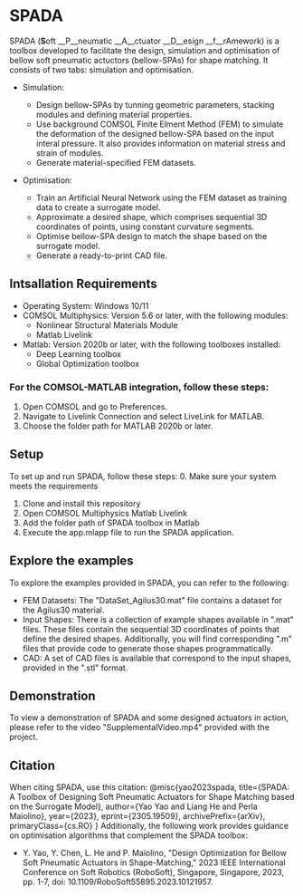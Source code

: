 # SPADA
SPADA (**S**oft __P__neumatic __A__ctuator __D__esign __f__rAmework) is a toolbox developed to facilitate the design, simulation and optimisation of bellow soft pneumatic actuctors (bellow-SPAs) for shape matching. It consists of two tabs: simulation and optimisation. 
- Simulation:
  - Design bellow-SPAs by tunning geometric parameters, stacking modules and defining material properties.
  - Use background COMSOL Finite Elment Method (FEM) to simulate the deformation of the designed bellow-SPA based on the input interal pressure. It also provides information on material stress and strain of modules.
  - Generate material-specified FEM datasets.
 
- Optimisation:
  - Train an Artificial Neural Network using the FEM dataset as training data to create a surrogate model.
  - Approximate a desired shape, which comprises sequential 3D coordinates of points, using constant curvature segments.
  - Optimise bellow-SPA design to match the shape based on the surrogate model.
  - Generate a ready-to-print CAD file.

## Intsallation Requirements
- Operating System: Windows 10/11
- COMSOL Multiphysics: Version 5.6 or later, with the following modules:
  - Nonlinear Structural Materials Module
  - Matlab Livelink
- Matlab: Version 2020b or later, with the following toolboxes installed:
  - Deep Learning toolbox
  - Global Optimization toolbox

### For the COMSOL-MATLAB integration, follow these steps:
1. Open COMSOL and go to Preferences.
2. Navigate to Livelink Connection and select LiveLink for MATLAB.
3. Choose the folder path for MATLAB 2020b or later.


## Setup
To set up and run SPADA, follow these steps:
0. Make sure your system meets the requirements
1. Clone and install this repository
2. Open COMSOL Multiphysics Matlab Livelink
3. Add the folder path of SPADA toolbox in Matlab
4. Execute the app.mlapp file to run the SPADA application.

## Explore the examples
To explore the examples provided in SPADA, you can refer to the following:
- FEM Datasets: The "DataSet_Agilus30.mat" file contains a dataset for the Agilus30 material.
- Input Shapes: There is a collection of example shapes available in ".mat" files. These files contain the sequential 3D coordinates of points that define the desired shapes. Additionally, you will find corresponding ".m" files that provide code to generate those shapes programmatically.
- CAD: A set of CAD files is available that correspond to the input shapes, provided in the ".stl" format.

## Demonstration
To view a demonstration of SPADA and some designed actuators in action, please refer to the video "SupplementalVideo.mp4" provided with the project.

## Citation
When citing SPADA, use this citation:
@misc{yao2023spada,
      title={SPADA: A Toolbox of Designing Soft Pneumatic Actuators for Shape Matching based on the Surrogate Model}, 
      author={Yao Yao and Liang He and Perla Maiolino},
      year={2023},
      eprint={2305.19509},
      archivePrefix={arXiv},
      primaryClass={cs.RO}
}
Additionally, the following work provides guidance on optimisation algorithms that complement the SPADA toolbox:
- Y. Yao, Y. Chen, L. He and P. Maiolino, "Design Optimization for Bellow Soft Pneumatic Actuators in Shape-Matching," 2023 IEEE International Conference on Soft Robotics (RoboSoft), Singapore, Singapore, 2023, pp. 1-7, doi: 10.1109/RoboSoft55895.2023.10121957.
